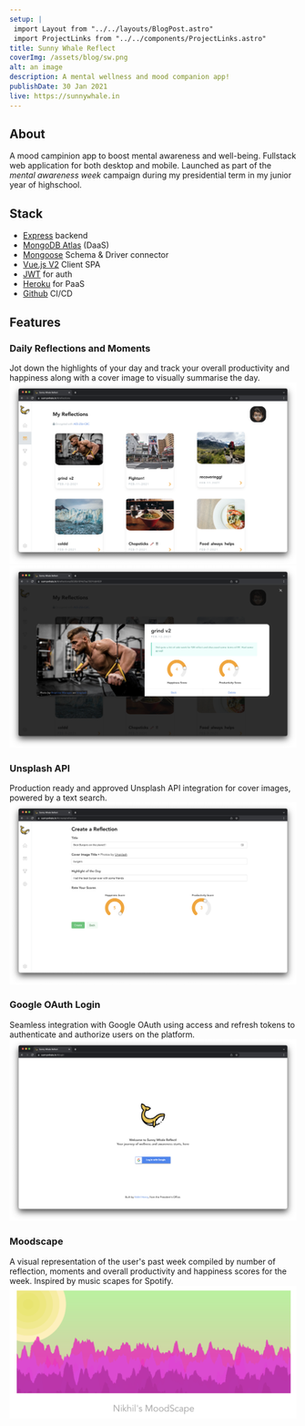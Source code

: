 ```yaml
---
setup: |
 import Layout from "../../layouts/BlogPost.astro"
 import ProjectLinks from "../../components/ProjectLinks.astro"
title: Sunny Whale Reflect
coverImg: /assets/blog/sw.png
alt: an image
description: A mental wellness and mood companion app!
publishDate: 30 Jan 2021
live: https://sunnywhale.in
---
```

<div class="not-prose">
<ProjectLinks source={frontmatter.source} live={frontmatter.live}></ProjectLinks>
</div>

## About

A mood campinion app to boost mental awareness and well-being. Fullstack web application for both desktop and mobile. 
Launched as part of the *mental awareness week* campaign during my presidential term in my junior year of highschool.

## Stack
- [Express](https://expressjs.com/) backend 
- [MongoDB Atlas](https://cloud.mongodb.com/v2/5ea9386c468f9c5f315a6535#metrics/replicaSet/5ec2597012bfec1f1f998f60/explorer) (DaaS)
- [Mongoose](https://mongoosejs.com/) Schema & Driver connector
- [Vue.js V2](https://vuejs.org/) Client SPA
- [JWT](jwt.io) for auth
- [Heroku](https://dashboard.heroku.com/apps/carenikhil) for PaaS
- [Github](https://github.com/Sunny-Whale/reflect) CI/CD

## Features

### Daily Reflections and Moments
Jot down the highlights of your day and track your overall productivity and happiness along with a cover image
to visually summarise the day. 
![Daily Highlight](../../../public/assets/blog/sw-1.png)
![Daily Highlight 2](../../../public/assets/blog/sw-2.png)

### Unsplash API
Production ready and approved Unsplash API integration for cover images, powered by a text search.
![Unsplash API](../../../public/assets/blog/sw-3.png)

### Google OAuth Login
Seamless integration with Google OAuth using access and refresh tokens to authenticate and authorize users on the platform.
![Login Page](../../../public/assets/blog/sw-4.png)

### Moodscape
A visual representation of the user's past week compiled by number of reflection, moments and overall productivity and happiness scores for the week. Inspired by music scapes for Spotify.
![Mood Scape](../../../public/assets/blog/sw-5.png)

